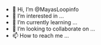 - 👋 Hi, I’m @MayasLoopinfo
- 👀 I’m interested in ...
- 🌱 I’m currently learning ...
- 💞️ I’m looking to collaborate on ...
- 📫 How to reach me ...

<!---
MayasLoopinfo/MayasLoopinfo is a ✨ special ✨ repository because its `README.md` (this file) appears on your GitHub profile.
You can click the Preview link to take a look at your changes.
--->
